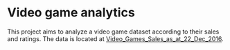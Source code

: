 Video game analytics
===
This project aims to analyze a video game dataset according to their sales and ratings. The data is located at [Video_Games_Sales_as_at_22_Dec_2016](Video_Games_Sales_as_at_22_Dec_2016).
